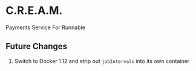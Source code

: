 # C.R.E.A.M.

Payments Service For Runnable

## Future Changes

1. Switch to Docker 1.12 and strip out `jobIntervals` into its own container
